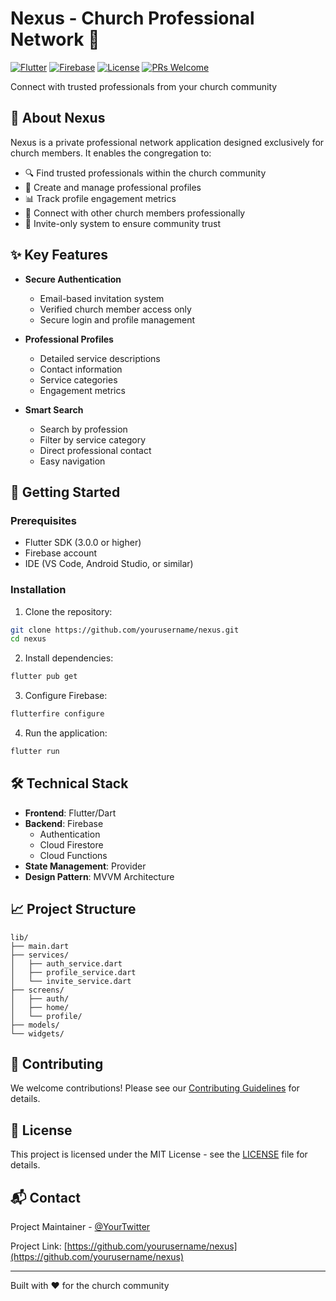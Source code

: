 # Nexus - Church Professional Network 🤝

[![Flutter](https://img.shields.io/badge/Flutter-3.x-02569B?logo=flutter)](https://flutter.dev)
[![Firebase](https://img.shields.io/badge/Firebase-Enabled-FFCA28?logo=firebase)](https://firebase.google.com)
[![License](https://img.shields.io/badge/License-MIT-blue.svg)](LICENSE)
[![PRs Welcome](https://img.shields.io/badge/PRs-welcome-brightgreen.svg)](CONTRIBUTING.md)

Connect with trusted professionals from your church community

## 📱 About Nexus

Nexus is a private professional network application designed exclusively for church members. It enables the congregation to:

- 🔍 Find trusted professionals within the church community
- 💼 Create and manage professional profiles
- 📊 Track profile engagement metrics
- 🤝 Connect with other church members professionally
- 📨 Invite-only system to ensure community trust

## ✨ Key Features

- **Secure Authentication**
  - Email-based invitation system
  - Verified church member access only
  - Secure login and profile management

- **Professional Profiles**
  - Detailed service descriptions
  - Contact information
  - Service categories
  - Engagement metrics

- **Smart Search**
  - Search by profession
  - Filter by service category
  - Direct professional contact
  - Easy navigation

## 🚀 Getting Started

### Prerequisites

- Flutter SDK (3.0.0 or higher)
- Firebase account
- IDE (VS Code, Android Studio, or similar)

### Installation

1. Clone the repository:
```bash
git clone https://github.com/yourusername/nexus.git
cd nexus
```

2. Install dependencies:
```bash
flutter pub get
```

3. Configure Firebase:
```bash
flutterfire configure
```

4. Run the application:
```bash
flutter run
```

## 🛠️ Technical Stack

- **Frontend**: Flutter/Dart
- **Backend**: Firebase
  - Authentication
  - Cloud Firestore
  - Cloud Functions
- **State Management**: Provider
- **Design Pattern**: MVVM Architecture

## 📈 Project Structure

```
lib/
├── main.dart
├── services/
│   ├── auth_service.dart
│   ├── profile_service.dart
│   └── invite_service.dart
├── screens/
│   ├── auth/
│   ├── home/
│   └── profile/
├── models/
└── widgets/
```

## 🤝 Contributing

We welcome contributions! Please see our [Contributing Guidelines](CONTRIBUTING.md) for details.

## 📄 License

This project is licensed under the MIT License - see the [LICENSE](LICENSE) file for details.

## 📬 Contact

Project Maintainer - [@YourTwitter](https://twitter.com/yourtwitter)

Project Link: [https://github.com/yourusername/nexus](https://github.com/yourusername/nexus)

---
Built with ❤️ for the church community